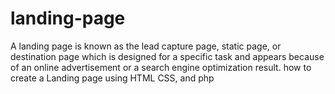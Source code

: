 # landing-page
A landing page is known as the lead capture page, static page, or destination page which is designed for a specific task and appears because of an online advertisement or a search engine optimization result. how to create a Landing page using HTML CSS, and php 
